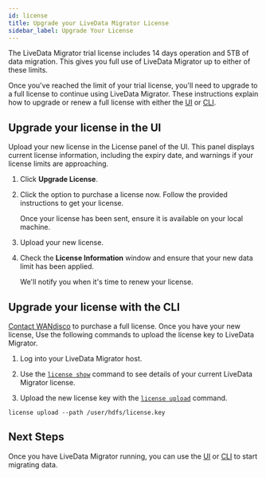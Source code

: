 ```yaml
---
id: license
title: Upgrade your LiveData Migrator License
sidebar_label: Upgrade Your License
---
```


The LiveData Migrator trial license includes 14 days operation and 5TB of data migration. This gives you full use of LiveData Migrator up to either of these limits.

Once you've reached the limit of your trial license, you'll need to upgrade to a full license to continue using LiveData Migrator. These instructions explain how to upgrade or renew a full license with either the [UI](#upgrade-your-license-in-the-ui) or [CLI](#upgrade-your-license-with-the-cli).

## Upgrade your license in the UI

Upload your new license in the License panel of the UI. This panel displays current license information, including the expiry date, and warnings if your license limits are approaching.

1. Click **Upgrade License**.
1. Click the option to purchase a license now. Follow the provided instructions to get your license.

   Once your license has been sent, ensure it is available on your local machine.
1. Upload your new license.
1. Check the **License Information** window and ensure that your new data limit has been applied.

   We'll notify you when it's time to renew your license.

## Upgrade your license with the CLI

[Contact WANdisco](https://www.wandisco.com) to purchase a full license. Once you have your new license, Use the following commands to upload the license key to LiveData Migrator.

1. Log into your LiveData Migrator host.

1. Use the [`license show`](./command-reference.md#license-show) command to see details of your current LiveData Migrator license.

1. Upload the new license key with the [`license upload`](./command-reference.md#license-upload) command.

  ```text title="Example"
  license upload --path /user/hdfs/license.key

  ```

## Next Steps

Once you have LiveData Migrator running, you can use the [UI](./operation-ui.md) or [CLI](./operation-cli.md) to start migrating data.
